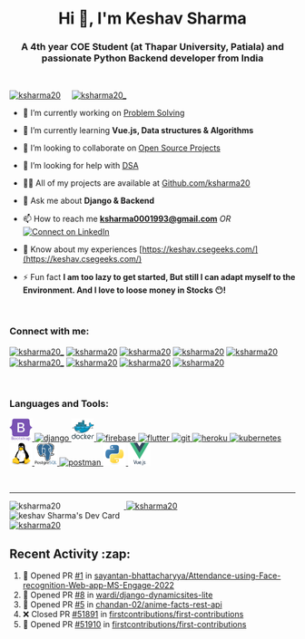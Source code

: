 <h1 align="center">Hi 👋, I'm Keshav Sharma</h1>
<h3 align="center">A 4th year COE Student (at Thapar University, Patiala) and passionate Python Backend developer from India</h3>
<br>
<p align="left"> <a href="https://github.com/ksharma20" target="blank"><img src="https://img.shields.io/github/followers/ksharma20?color=red&label=follow&logo=github&style=for-the-badge" alt="ksharma20" /></a> &nbsp; &nbsp; <a href="https://twitter.com/ksharma20_" target="blank"><img src="https://img.shields.io/twitter/follow/ksharma20_?color=blue&label=follow&logo=twitter&style=for-the-badge" alt="ksharma20_" /></a> </p>

- 🔭 I’m currently working on [Problem Solving](https://github.com/ksharma20/Problem-Solving)

- 🌱 I’m currently learning **Vue.js, Data structures & Algorithms**

- 👯 I’m looking to collaborate on [Open Source Projects](https://opensourcefriday.com/)

- 🤝 I’m looking for help with [DSA](https://github.com/ksharma20/DSA-Java)

- 👨‍💻 All of my projects are available at [Github.com/ksharma20](https://github.com/ksharma20?tab=repositories)

- 💬 Ask me about **Django & Backend**

- 📫 How to reach me **ksharma0001993@gmail.com** _OR_  [![Connect on LinkedIn](https://img.shields.io/badge/--linkedin?label=LinkedIn&logo=LinkedIn&style=social)](https://www.linkedin.com/in/ksharma20/)

- 📄 Know about my experiences [https://keshav.csegeeks.com/](https://keshav.csegeeks.com/)

- ⚡ Fun fact **I am too lazy to get started, But still I can adapt myself to the Environment. And I love to loose money in Stocks 😶!**

<br>
<h3 align="left">Connect with me:</h3>
<p align="left">
<a href="https://twitter.com/ksharma20_" target="blank"><img align="center" src="https://raw.githubusercontent.com/rahuldkjain/github-profile-readme-generator/master/src/images/icons/Social/twitter.svg" alt="ksharma20_" height="30" width="40" /></a>
<a href="https://linkedin.com/in/ksharma20" target="blank"><img align="center" src="https://raw.githubusercontent.com/rahuldkjain/github-profile-readme-generator/master/src/images/icons/Social/linked-in-alt.svg" alt="ksharma20" height="30" width="40" /></a>
<a href="https://stackoverflow.com/users/14834563/ksharma" target="blank"><img align="center" src="https://raw.githubusercontent.com/rahuldkjain/github-profile-readme-generator/master/src/images/icons/Social/stack-overflow.svg" alt="ksharma20" height="30" width="40" /></a>
<a href="https://kaggle.com/ksharma20" target="blank"><img align="center" src="https://raw.githubusercontent.com/rahuldkjain/github-profile-readme-generator/master/src/images/icons/Social/kaggle.svg" alt="ksharma20" height="30" width="40" /></a>
<a href="https://fb.com/ksharma20" target="blank"><img align="center" src="https://raw.githubusercontent.com/rahuldkjain/github-profile-readme-generator/master/src/images/icons/Social/facebook.svg" alt="ksharma20" height="30" width="40" /></a>
<a href="https://instagram.com/ksharma20_" target="blank"><img align="center" src="https://raw.githubusercontent.com/rahuldkjain/github-profile-readme-generator/master/src/images/icons/Social/instagram.svg" alt="ksharma20_" height="30" width="40" /></a>
<a href="https://www.hackerrank.com/ksharma20" target="blank"><img align="center" src="https://raw.githubusercontent.com/rahuldkjain/github-profile-readme-generator/master/src/images/icons/Social/hackerrank.svg" alt="ksharma20" height="30" width="40" /></a>
<a href="https://www.leetcode.com/ksharma20" target="blank"><img align="center" src="https://raw.githubusercontent.com/rahuldkjain/github-profile-readme-generator/master/src/images/icons/Social/leet-code.svg" alt="ksharma20" height="30" width="40" /></a>
<a href="https://www.hackerearth.com/@ksharma20" target="blank"><img align="center" src="https://raw.githubusercontent.com/rahuldkjain/github-profile-readme-generator/master/src/images/icons/Social/hackerearth.svg" alt="ksharma20" height="30" width="40" /></a>
</p>
<br>
<h3 align="left">Languages and Tools:</h3>
<p align="left"> <a href="https://getbootstrap.com" target="_blank" rel="noreferrer"> <img src="https://raw.githubusercontent.com/devicons/devicon/master/icons/bootstrap/bootstrap-plain-wordmark.svg" alt="bootstrap" width="40" height="40"/> </a> <a href="https://www.djangoproject.com/" target="_blank" rel="noreferrer"> <img src="https://cdn.worldvectorlogo.com/logos/django.svg" alt="django" width="40" height="40"/> </a> <a href="https://www.docker.com/" target="_blank" rel="noreferrer"> <img src="https://raw.githubusercontent.com/devicons/devicon/master/icons/docker/docker-original-wordmark.svg" alt="docker" width="40" height="40"/> </a> <a href="https://firebase.google.com/" target="_blank" rel="noreferrer"> <img src="https://www.vectorlogo.zone/logos/firebase/firebase-icon.svg" alt="firebase" width="40" height="40"/> </a> <a href="https://flutter.dev" target="_blank" rel="noreferrer"> <img src="https://www.vectorlogo.zone/logos/flutterio/flutterio-icon.svg" alt="flutter" width="40" height="40"/> </a> <a href="https://git-scm.com/" target="_blank" rel="noreferrer"> <img src="https://www.vectorlogo.zone/logos/git-scm/git-scm-icon.svg" alt="git" width="40" height="40"/> </a> <a href="https://heroku.com" target="_blank" rel="noreferrer"> <img src="https://www.vectorlogo.zone/logos/heroku/heroku-icon.svg" alt="heroku" width="40" height="40"/> </a> <a href="https://kubernetes.io" target="_blank" rel="noreferrer"> <img src="https://www.vectorlogo.zone/logos/kubernetes/kubernetes-icon.svg" alt="kubernetes" width="40" height="40"/> </a> <a href="https://www.linux.org/" target="_blank" rel="noreferrer"> <img src="https://raw.githubusercontent.com/devicons/devicon/master/icons/linux/linux-original.svg" alt="linux" width="40" height="40"/> </a> <a href="https://www.postgresql.org" target="_blank" rel="noreferrer"> <img src="https://raw.githubusercontent.com/devicons/devicon/master/icons/postgresql/postgresql-original-wordmark.svg" alt="postgresql" width="40" height="40"/> </a> <a href="https://postman.com" target="_blank" rel="noreferrer"> <img src="https://www.vectorlogo.zone/logos/getpostman/getpostman-icon.svg" alt="postman" width="40" height="40"/> </a> <a href="https://www.python.org" target="_blank" rel="noreferrer"> <img src="https://raw.githubusercontent.com/devicons/devicon/master/icons/python/python-original.svg" alt="python" width="40" height="40"/> </a> <a href="https://vuejs.org/" target="_blank" rel="noreferrer"> <img src="https://raw.githubusercontent.com/devicons/devicon/master/icons/vuejs/vuejs-original-wordmark.svg" alt="vuejs" width="40" height="40"/> </a> </p> <br><hr>

<div> <a href="https://github.com/ksharma20"><img width="40%" align="left" src="https://github-readme-stats.vercel.app/api/top-langs?username=ksharma20&hide=javascript,dart,swift&show_icons=true&locale=en&layout=compact&theme=tokyonight" alt="ksharma20" /></a>
<a href="https://skyline.github.com/ksharma20/2022">&nbsp;<img width="50% align="right" src="https://github-readme-stats.vercel.app/api?username=ksharma20&show_icons=true&locale=en&theme=tokyonight" alt="ksharma20" /></a> </div>

<div> <a href="https://app.daily.dev/ksharma20"><img align="left" width="40%" src="https://api.daily.dev/devcards/84a00816469148ad91a1ff24a3664da5.png?r=wjg" alt="keshav Sharma's Dev Card"/></a> <br> <div>
<a href="https://skyline.github.com/ksharma20/2022"><img width="50% align="right" src="https://github-readme-streak-stats.herokuapp.com/?user=ksharma20&theme=tokyonight" alt="ksharma20" /></a> 
<h2> Recent Activity :zap: </h2>

<!--START_SECTION:activity-->
1. 💪 Opened PR [#1](https://github.com/sayantan-bhattacharyya/Attendance-using-Face-recognition-Web-app-MS-Engage-2022/pull/1) in [sayantan-bhattacharyya/Attendance-using-Face-recognition-Web-app-MS-Engage-2022](https://github.com/sayantan-bhattacharyya/Attendance-using-Face-recognition-Web-app-MS-Engage-2022)
2. 💪 Opened PR [#8](https://github.com/wardi/django-dynamicsites-lite/pull/8) in [wardi/django-dynamicsites-lite](https://github.com/wardi/django-dynamicsites-lite)
3. 💪 Opened PR [#5](https://github.com/chandan-02/anime-facts-rest-api/pull/5) in [chandan-02/anime-facts-rest-api](https://github.com/chandan-02/anime-facts-rest-api)
4. ❌ Closed PR [#51891](https://github.com/firstcontributions/first-contributions/pull/51891) in [firstcontributions/first-contributions](https://github.com/firstcontributions/first-contributions)
5. 💪 Opened PR [#51910](https://github.com/firstcontributions/first-contributions/pull/51910) in [firstcontributions/first-contributions](https://github.com/firstcontributions/first-contributions)
<!--END_SECTION:activity-->
</div>
</div>
